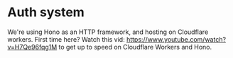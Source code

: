 # Auth system

We're using Hono as an HTTP framework, and hosting on Cloudflare workers. First time here? Watch this vid: https://www.youtube.com/watch?v=H7Qe96fqg1M to get up to speed on Cloudflare Workers and Hono.
